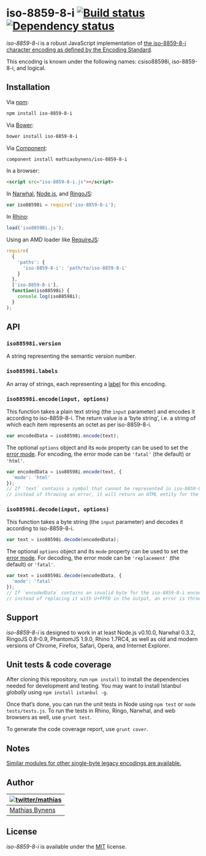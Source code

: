 # iso-8859-8-i [![Build status](https://travis-ci.org/mathiasbynens/iso-8859-8-i.svg?branch=master)](https://travis-ci.org/mathiasbynens/iso-8859-8-i) [![Dependency status](https://gemnasium.com/mathiasbynens/iso-8859-8-i.svg)](https://gemnasium.com/mathiasbynens/iso-8859-8-i)

_iso-8859-8-i_ is a robust JavaScript implementation of [the iso-8859-8-i character encoding as defined by the Encoding Standard](http://encoding.spec.whatwg.org/#iso-8859-8-i).

This encoding is known under the following names: csiso88598i, iso-8859-8-i, and logical.

## Installation

Via [npm](http://npmjs.org/):

```bash
npm install iso-8859-8-i
```

Via [Bower](http://bower.io/):

```bash
bower install iso-8859-8-i
```

Via [Component](https://github.com/component/component):

```bash
component install mathiasbynens/iso-8859-8-i
```

In a browser:

```html
<script src="iso-8859-8-i.js"></script>
```

In [Narwhal](http://narwhaljs.org/), [Node.js](http://nodejs.org/), and [RingoJS](http://ringojs.org/):

```js
var iso88598i = require('iso-8859-8-i');
```

In [Rhino](http://www.mozilla.org/rhino/):

```js
load('iso88598i.js');
```

Using an AMD loader like [RequireJS](http://requirejs.org/):

```js
require(
  {
    'paths': {
      'iso-8859-8-i': 'path/to/iso-8859-8-i'
    }
  },
  ['iso-8859-8-i'],
  function(iso88598i) {
    console.log(iso88598i);
  }
);
```

## API

### `iso88598i.version`

A string representing the semantic version number.

### `iso88598i.labels`

An array of strings, each representing a [label](http://encoding.spec.whatwg.org/#label) for this encoding.

### `iso88598i.encode(input, options)`

This function takes a plain text string (the `input` parameter) and encodes it according to iso-8859-8-i. The return value is a ‘byte string’, i.e. a string of which each item represents an octet as per iso-8859-8-i.

```js
var encodedData = iso88598i.encode(text);
```

The optional `options` object and its `mode` property can be used to set the [error mode](http://encoding.spec.whatwg.org/#error-mode). For encoding, the error mode can be `'fatal'` (the default) or `'html'`.

```js
var encodedData = iso88598i.encode(text, {
  'mode': 'html'
});
// If `text` contains a symbol that cannot be represented in iso-8859-8-i,
// instead of throwing an error, it will return an HTML entity for the symbol.
```

### `iso88598i.decode(input, options)`

This function takes a byte string (the `input` parameter) and decodes it according to iso-8859-8-i.

```js
var text = iso88598i.decode(encodedData);
```

The optional `options` object and its `mode` property can be used to set the [error mode](http://encoding.spec.whatwg.org/#error-mode). For decoding, the error mode can be `'replacement'` (the default) or `'fatal'`.

```js
var text = iso88598i.decode(encodedData, {
  'mode': 'fatal'
});
// If `encodedData` contains an invalid byte for the iso-8859-8-i encoding,
// instead of replacing it with U+FFFD in the output, an error is thrown.
```

## Support

_iso-8859-8-i_ is designed to work in at least Node.js v0.10.0, Narwhal 0.3.2, RingoJS 0.8-0.9, PhantomJS 1.9.0, Rhino 1.7RC4, as well as old and modern versions of Chrome, Firefox, Safari, Opera, and Internet Explorer.

## Unit tests & code coverage

After cloning this repository, run `npm install` to install the dependencies needed for development and testing. You may want to install Istanbul _globally_ using `npm install istanbul -g`.

Once that’s done, you can run the unit tests in Node using `npm test` or `node tests/tests.js`. To run the tests in Rhino, Ringo, Narwhal, and web browsers as well, use `grunt test`.

To generate the code coverage report, use `grunt cover`.

## Notes

[Similar modules for other single-byte legacy encodings are available.](https://www.npmjs.org/browse/keyword/legacy-encoding)

## Author

| [![twitter/mathias](https://gravatar.com/avatar/24e08a9ea84deb17ae121074d0f17125?s=70)](https://twitter.com/mathias "Follow @mathias on Twitter") |
|---|
| [Mathias Bynens](http://mathiasbynens.be/) |

## License

_iso-8859-8-i_ is available under the [MIT](http://mths.be/mit) license.
